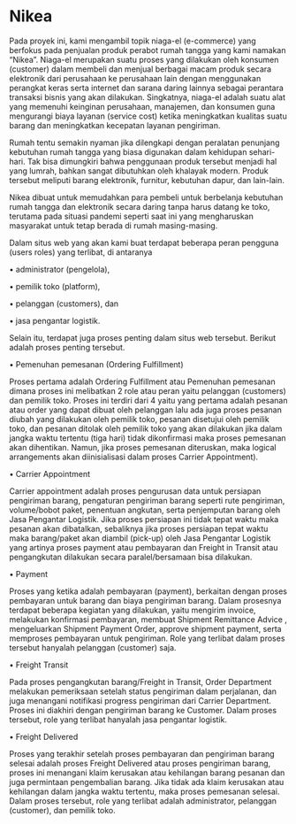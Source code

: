 # Nikea

  Pada proyek ini, kami mengambil topik niaga-el (e-commerce) yang berfokus pada penjualan produk perabot rumah tangga yang kami namakan “Nikea”. Niaga-el merupakan suatu proses yang dilakukan oleh konsumen (customer) dalam membeli dan menjual berbagai macam produk secara elektronik dari perusahaan ke perusahaan lain dengan menggunakan perangkat keras serta internet dan sarana daring lainnya sebagai perantara transaksi bisnis yang akan dilakukan. Singkatnya, niaga-el adalah suatu alat yang memenuhi keinginan perusahaan, manajemen, dan konsumen guna mengurangi biaya layanan (service cost) ketika meningkatkan kualitas suatu barang dan meningkatkan kecepatan layanan pengiriman.

  Rumah tentu semakin nyaman jika dilengkapi dengan peralatan penunjang kebutuhan rumah tangga yang biasa digunakan dalam kehidupan sehari-hari. Tak bisa dimungkiri bahwa penggunaan produk tersebut menjadi hal yang lumrah, bahkan sangat dibutuhkan oleh khalayak modern. Produk tersebut meliputi barang elektronik, furnitur, kebutuhan dapur, dan lain-lain.

  Nikea dibuat untuk memudahkan para pembeli untuk berbelanja kebutuhan rumah tangga dan elektronik secara daring tanpa harus datang ke toko, terutama pada situasi pandemi seperti saat ini yang mengharuskan masyarakat untuk tetap berada di rumah masing-masing.

  Dalam situs web yang akan kami buat terdapat beberapa peran pengguna (users roles) yang terlibat, di antaranya

• administrator (pengelola),

• pemilik toko (platform),

• pelanggan (customers), dan

• jasa pengantar logistik.

  Selain itu, terdapat juga proses penting dalam situs web tersebut. Berikut adalah proses penting tersebut.

• Pemenuhan pemesanan (Ordering Fulfillment)

  Proses pertama adalah Ordering Fulfillment atau Pemenuhan pemesanan dimana proses ini melibatkan 2 role atau peran yaitu pelanggan (customers) dan pemilik toko. Proses ini terdiri dari 4 yaitu yang pertama adalah pesanan atau order yang dapat dibuat oleh pelanggan lalu ada juga proses pesanan diubah yang dilakukan oleh pemilik toko, pesanan disetujui oleh pemilik toko, dan pesanan ditolak oleh pemilik toko yang akan dilakukan jika dalam jangka waktu tertentu (tiga hari) tidak dikonfirmasi maka proses pemesanan akan dihentikan. Namun, jika proses pemesanan diteruskan, maka logical arrangements akan diinisialisasi dalam proses Carrier Appointment).

• Carrier Appointment

  Carrier appointment adalah proses pengurusan data untuk persiapan pengiriman barang, pengaturan pengiriman barang seperti rute pengiriman, volume/bobot paket, penentuan angkutan, serta penjemputan barang oleh Jasa Pengantar Logistik. Jika proses persiapan ini tidak tepat waktu maka pesanan akan dibatalkan, sebaliknya jika proses persiapan tepat waktu maka barang/paket akan diambil (pick-up) oleh Jasa Pengantar Logistik yang artinya proses payment atau pembayaran dan Freight in Transit atau pengangkutan dilakukan secara paralel/bersamaan bisa dilakukan.

• Payment

  Proses yang ketika adalah pembayaran (payment), berkaitan dengan proses pembayaran untuk barang dan biaya pengiriman barang. Dalam prosesnya terdapat beberapa kegiatan yang dilakukan, yaitu mengirim invoice, melakukan konfirmasi pembayaran, membuat Shipment Remittance Advice , mengeluarkan Shipment Payment Order, approve shipment payment, serta memproses pembayaran untuk pengiriman. Role yang terlibat dalam proses tersebut hanyalah pelanggan (customer) saja.

• Freight Transit

  Pada proses pengangkutan barang/Freight in Transit, Order Department melakukan pemeriksaan setelah status pengiriman dalam perjalanan, dan juga menangani notifikasi progress pengiriman dari Carrier Department. Proses ini diakhiri dengan pengiriman barang ke Customer. Dalam proses tersebut, role yang terlibat hanyalah jasa pengantar logistik.

• Freight Delivered

  Proses yang terakhir setelah proses pembayaran dan pengiriman barang selesai adalah proses Freight Delivered atau proses pengiriman barang, proses ini menangani klaim kerusakan atau kehilangan barang pesanan dan juga permintaan pengembalian barang. Jika tidak ada klaim kerusakan atau kehilangan dalam jangka waktu tertentu, maka proses pemesanan selesai. Dalam proses tersebut, role yang terlibat adalah administrator, pelanggan (customer), dan pemilik toko.
